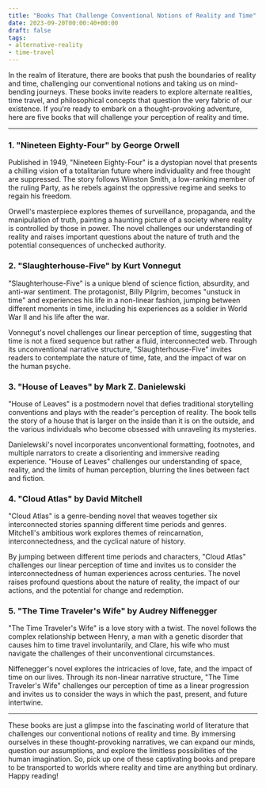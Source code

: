 ```yaml
---
title: "Books That Challenge Conventional Notions of Reality and Time"
date: 2023-09-20T00:00:40+00:00
draft: false
tags: 
- alternative-reality
- time-travel
---
```


In the realm of literature, there are books that push the boundaries of reality and time, challenging our conventional notions and taking us on mind-bending journeys. These books invite readers to explore alternate realities, time travel, and philosophical concepts that question the very fabric of our existence. If you're ready to embark on a thought-provoking adventure, here are five books that will challenge your perception of reality and time.

---

### 1. "Nineteen Eighty-Four" by George Orwell

Published in 1949, "Nineteen Eighty-Four" is a dystopian novel that presents a chilling vision of a totalitarian future where individuality and free thought are suppressed. The story follows Winston Smith, a low-ranking member of the ruling Party, as he rebels against the oppressive regime and seeks to regain his freedom.

Orwell's masterpiece explores themes of surveillance, propaganda, and the manipulation of truth, painting a haunting picture of a society where reality is controlled by those in power. The novel challenges our understanding of reality and raises important questions about the nature of truth and the potential consequences of unchecked authority.

### 2. "Slaughterhouse-Five" by Kurt Vonnegut

"Slaughterhouse-Five" is a unique blend of science fiction, absurdity, and anti-war sentiment. The protagonist, Billy Pilgrim, becomes "unstuck in time" and experiences his life in a non-linear fashion, jumping between different moments in time, including his experiences as a soldier in World War II and his life after the war.

Vonnegut's novel challenges our linear perception of time, suggesting that time is not a fixed sequence but rather a fluid, interconnected web. Through its unconventional narrative structure, "Slaughterhouse-Five" invites readers to contemplate the nature of time, fate, and the impact of war on the human psyche.

### 3. "House of Leaves" by Mark Z. Danielewski

"House of Leaves" is a postmodern novel that defies traditional storytelling conventions and plays with the reader's perception of reality. The book tells the story of a house that is larger on the inside than it is on the outside, and the various individuals who become obsessed with unraveling its mysteries.

Danielewski's novel incorporates unconventional formatting, footnotes, and multiple narrators to create a disorienting and immersive reading experience. "House of Leaves" challenges our understanding of space, reality, and the limits of human perception, blurring the lines between fact and fiction.

### 4. "Cloud Atlas" by David Mitchell

"Cloud Atlas" is a genre-bending novel that weaves together six interconnected stories spanning different time periods and genres. Mitchell's ambitious work explores themes of reincarnation, interconnectedness, and the cyclical nature of history.

By jumping between different time periods and characters, "Cloud Atlas" challenges our linear perception of time and invites us to consider the interconnectedness of human experiences across centuries. The novel raises profound questions about the nature of reality, the impact of our actions, and the potential for change and redemption.

### 5. "The Time Traveler's Wife" by Audrey Niffenegger

"The Time Traveler's Wife" is a love story with a twist. The novel follows the complex relationship between Henry, a man with a genetic disorder that causes him to time travel involuntarily, and Clare, his wife who must navigate the challenges of their unconventional circumstances.

Niffenegger's novel explores the intricacies of love, fate, and the impact of time on our lives. Through its non-linear narrative structure, "The Time Traveler's Wife" challenges our perception of time as a linear progression and invites us to consider the ways in which the past, present, and future intertwine.

---

These books are just a glimpse into the fascinating world of literature that challenges our conventional notions of reality and time. By immersing ourselves in these thought-provoking narratives, we can expand our minds, question our assumptions, and explore the limitless possibilities of the human imagination. So, pick up one of these captivating books and prepare to be transported to worlds where reality and time are anything but ordinary. Happy reading!

